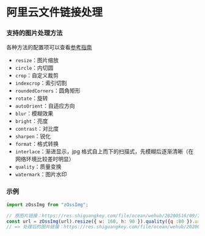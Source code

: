 # 阿里云文件链接处理

### 支持的图片处理方法

各种方法的配置项可以查看[参考指南](https://help.aliyun.com/document_detail/44686.html?spm=a2c4g.11186623.6.1399.1457c1f6t2WbAx)

- `resize`：图片缩放
- `circle`：内切圆
- `crop`：自定义裁剪
- `indexcrop`：索引切割
- `roundedCorners`：圆角矩形
- `rotate`：旋转
- `autoOrient`：自适应方向
- `blur`：模糊效果
- `bright`：亮度
- `contrast`：对比度
- `sharpen`：锐化
- `format`：格式转换
- `interlace`：渐进显示，jpg 格式自上而下的扫描式，先模糊后逐渐清晰（在网络环境比较差时明显）
- `quality`：质量变换
- `watermark`：图片水印

### 示例

```js
import zOssImg from "zOssImg";

// 原图片链接：https://res.shiguangkey.com/file/ocean/wehub/20200516/09/1589591821138PkDy7a.png
const url = zOssImg(url).resize({ w: 160, h: 90 }).quality({q :80 }).url;
// => 处理后的图片链接：https://res.shiguangkey.com/file/ocean/wehub/20200516/09/1589591821138PkDy7a.png?x-oss-process=image%2Fresize%2Cw_160%2Ch_90%2Fquality%2C80
```
